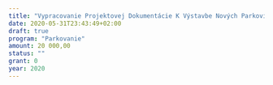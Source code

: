 ```yaml
---
title: "Vypracovanie Projektovej Dokumentácie K Výstavbe Nových Parkovísk"
date: 2020-05-31T23:43:49+02:00
draft: true
program: "Parkovanie"
amount: 20 000,00
status: ""
grant: 0
year: 2020
---
```


